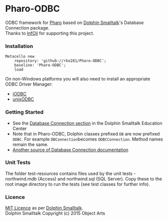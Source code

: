 # Pharo-ODBC
ODBC framework for [Pharo](https://pharo.org/) based on [Dolphin Smalltalk](https://github.com/dolphinsmalltalk/Dolphin)'s Database Connection package.<BR>
Thanks to [InfOil](http://www.infoil.com.ar) for supporting this project.

### Installation
```Smalltalk
Metacello new
	repository: 'github://rko281/Pharo-ODBC';
	baseline: 'Pharo-ODBC';
	load
```

On non-Windows platforms you will also need to install an appropriate ODBC Driver Manager:
- [iODBC](http://www.iodbc.org/)
- [unixODBC](http://www.unixodbc.org/)

### Getting Started
 - See the [Database Connection section](http://www.object-arts.com/downloads/docs/index.html?databaseconnectivity.htm) in the Dolphin Smalltalk Education Center
 - Note that in Pharo-ODBC, Dolphin classes prefixed `DB` are now prefixed `ODBC`. For example `DBConnection`becomes `ODBCConnection`. Method names remain the same. 
 - [Another source of Database Connection documentation](http://duch.mimuw.edu.pl/~sl/teaching/00_01/Delfin_EC/DatabaseConnection/DatabaseConnection.htm)

### Unit Tests
The folder test-resources contains files used by the unit tests - northwind.mdb (Access) and northwind.sql (SQL Server). Copy these to the root image directory to run the tests (see test classes for further info).

### Licence
[MIT Licence](https://github.com/rko281/Pharo-ODBC/blob/main/LICENSE) as per [Dolphin Smalltalk](https://github.com/dolphinsmalltalk/Dolphin/blob/master/LICENSE).<BR>
Dolphin Smalltalk Copyright (c) 2015 Object Arts<BR>
